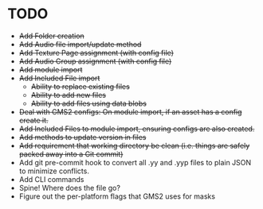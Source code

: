# TODO

+ ~~Add Folder creation~~
+ ~~Add Audio file import/update method~~
+ ~~Add Texture Page assignment (with config file)~~
+ ~~Add Audio Group assignment (with config file)~~
+ ~~Add module import~~
+ ~~Add Included File import~~
  + ~~Ability to replace existing files~~
  + ~~Ability to add new files~~
  + ~~Ability to add files using data blobs~~
+ ~~Deal with GMS2 configs: On module import, if an asset has a config create it.~~
+ ~~Add Included Files to module import, ensuring configs are also created.~~
+ ~~Add methods to update version in files~~
+ ~~Add requirement that working directory be clean (i.e. things are safely packed away into a Git commit)~~
+ Add git pre-commit hook to convert all .yy and .yyp files to plain JSON to minimize conflicts.
+ Add CLI commands
+ Spine! Where does the file go?
+ Figure out the per-platform flags that GMS2 uses for masks